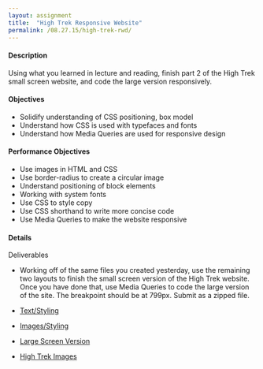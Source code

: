 ```yaml
---
layout: assignment
title:  "High Trek Responsive Website"
permalink: /08.27.15/high-trek-rwd/
---
```

#### Description
Using what you learned in lecture and reading, finish part 2 of the High Trek  small screen website, and code the large version responsively.

#### Objectives
- Solidify understanding of CSS positioning, box model
- Understand how CSS is used with typefaces and fonts
- Understand how Media Queries are used for responsive design

#### Performance Objectives
- Use images in HTML and CSS
- Use border-radius to create a circular image
- Understand positioning of block elements
- Working with system fonts
- Use CSS to style copy
- Use CSS shorthand to write more concise code
- Use Media Queries to make the website responsive

#### Details
Deliverables
- Working off of the same files you created yesterday, use the remaining two layouts to finish the small screen version of the High Trek website.  Once you have done that, use Media Queries to code the large version of the site.  The breakpoint should be at 799px. Submit as a zipped file.

- [Text/Styling](/assets/8.26.15/high-trek/text_styling.jpg)
- [Images/Styling](/assets/8.26.15/high-trek/images_styling.jpg) 
- [Large Screen Version](/assets/8.26.15/high-trek/large_format.jpg)
- [High Trek Images](/assets/8.27.15/high-trek-images.zip)
